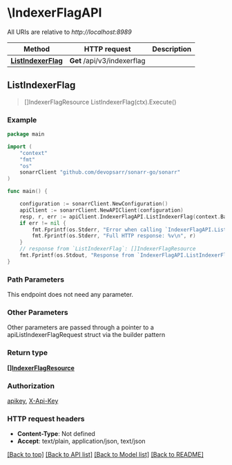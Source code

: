 # \IndexerFlagAPI

All URIs are relative to *http://localhost:8989*

Method | HTTP request | Description
------------- | ------------- | -------------
[**ListIndexerFlag**](IndexerFlagAPI.md#ListIndexerFlag) | **Get** /api/v3/indexerflag | 



## ListIndexerFlag

> []IndexerFlagResource ListIndexerFlag(ctx).Execute()



### Example

```go
package main

import (
	"context"
	"fmt"
	"os"
	sonarrClient "github.com/devopsarr/sonarr-go/sonarr"
)

func main() {

	configuration := sonarrClient.NewConfiguration()
	apiClient := sonarrClient.NewAPIClient(configuration)
	resp, r, err := apiClient.IndexerFlagAPI.ListIndexerFlag(context.Background()).Execute()
	if err != nil {
		fmt.Fprintf(os.Stderr, "Error when calling `IndexerFlagAPI.ListIndexerFlag``: %v\n", err)
		fmt.Fprintf(os.Stderr, "Full HTTP response: %v\n", r)
	}
	// response from `ListIndexerFlag`: []IndexerFlagResource
	fmt.Fprintf(os.Stdout, "Response from `IndexerFlagAPI.ListIndexerFlag`: %v\n", resp)
}
```

### Path Parameters

This endpoint does not need any parameter.

### Other Parameters

Other parameters are passed through a pointer to a apiListIndexerFlagRequest struct via the builder pattern


### Return type

[**[]IndexerFlagResource**](IndexerFlagResource.md)

### Authorization

[apikey](../README.md#apikey), [X-Api-Key](../README.md#X-Api-Key)

### HTTP request headers

- **Content-Type**: Not defined
- **Accept**: text/plain, application/json, text/json

[[Back to top]](#) [[Back to API list]](../README.md#documentation-for-api-endpoints)
[[Back to Model list]](../README.md#documentation-for-models)
[[Back to README]](../README.md)

